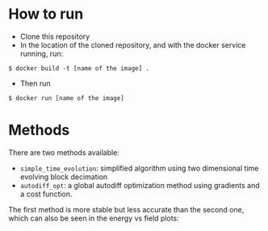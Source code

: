 # How to run

-   Clone this repository
-   In the location of the cloned repository, and with the docker service running, run:

```shell
$ docker build -t [name of the image] .
```

-   Then run

```shell
$ docker run [name of the image]
```

# Methods

There are two methods available:
- `simple_time_evolution`: simplified algorithm using two dimensional time evolving block decimation
- `autodiff_opt`: a global autodiff optimization method using gradients and a cost function.

The first method is more stable but less accurate than the second one, which can also be seen in
the energy vs field plots:
